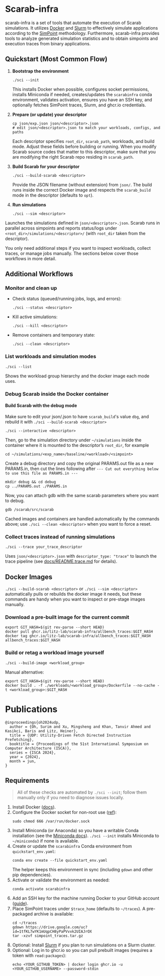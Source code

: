 # Scarab-infra

scarab-infra is a set of tools that automate the execution of Scarab simulations. It utilizes [Docker](https://www.docker.com/) and [Slurm](https://slurm.schedmd.com/documentation.html) to effectively simulate applications according to the [SimPoint](https://cseweb.ucsd.edu/~calder/simpoint/) methodology. Furthermore, scarab-infra provides tools to analyze generated simulation statistics and to obtain simpoints and execution traces from binary applications.

## Quickstart (Most Common Flow)

1. **Bootstrap the environment**
   ```
   ./sci --init
   ```
   This installs Docker when possible, configures socket permissions, installs Miniconda if needed, creates/updates the `scarabinfra` conda environment, validates activation, ensures you have an SSH key, and optionally fetches SimPoint traces, Slurm, and ghcr.io credentials.

2. **Prepare (or update) your descriptor**
   ```
   cp json/exp.json json/<descriptor>.json
   # edit json/<descriptor>.json to match your workloads, configs, and paths
   ```
   Each descriptor specifies `root_dir`, `scarab_path`, workloads, and build mode. Adjust these fields before building or running. When you modify Scarab source codes that matter to this descriptor, make sure that you are modifying the right Scarab repo residing in `scarab_path`.

3. **Build Scarab for your descriptor**
   ```
   ./sci --build-scarab <descriptor>
   ```
   Provide the JSON filename (without extension) from `json/`. The build runs inside the correct Docker image and respects the `scarab_build` mode in the descriptor (defaults to `opt`).

4. **Run simulations**
   ```
   ./sci --sim <descriptor>
   ```
Launches the simulations defined in `json/<descriptor>.json`. Scarab runs in parallel across simpoints and reports status/logs under `<root_dir>/simulations/<descriptor>/` (with `root_dir` taken from the descriptor).

You only need additional steps if you want to inspect workloads, collect traces, or manage jobs manually. The sections below cover those workflows in more detail.

## Additional Workflows

### Monitor and clean up
- Check status (queued/running jobs, logs, and errors):
  ```
  ./sci --status <descriptor>
  ```
- Kill active simulations:
  ```
  ./sci --kill <descriptor>
  ```
- Remove containers and temporary state:
  ```
  ./sci --clean <descriptor>
  ```

### List workloads and simulation modes
```
./sci --list
```
Shows the workload group hierarchy and the docker image each mode uses.

### Debug Scarab inside the Docker container

#### Build Scarab with the debug mode
Make sure to edit your json/<descriptor>.json to have `scarab_build`'s value `dbg`, and rebuild it with `./sci --build-scarab <descriptor>`

```
./sci --interactive <descriptor>
```

Then, go to the simulation directory under `~/simulations` inside the container where it is mounted to the descriptor’s `root_dir`, for example
```
cd ~/simulations/<exp_name>/baseline/<workload>/<simpoint>
```
Create a debug directory and copy the original PARAMS.out file as a new PARAMS.in, then cut the lines following after `--- Cut out everything below to use this file as PARAMS.in ---`
```
mkdir debug && cd debug
cp ../PARAMS.out ./PARAMS.in
```
Now, you can attach gdb with the same scarab parameters where you want to debug.
```
gdb /scarab/src/scarab
```

Cached images and containers are handled automatically by the commands above; use `./sci --clean <descriptor>` when you want to force a reset.

### Collect traces instead of running simulations
```
./sci --trace your_trace_descriptor
```
Uses `json/<descriptor>.json` with `descriptor_type: "trace"` to launch the trace pipeline (see [docs/README.trace.md](docs/README.trace.md) for details).

## Docker Images

`./sci --build-scarab <descriptor>` or `./sci --sim <descriptor>` automatically pulls or rebuilds the docker image it needs, but these commands are handy when you want to inspect or pre-stage images manually.

### Download a pre-built image for the current commit
```
export GIT_HASH=$(git rev-parse --short HEAD)
docker pull ghcr.io/litz-lab/scarab-infra/allbench_traces:$GIT_HASH
docker tag ghcr.io/litz-lab/scarab-infra/allbench_traces:$GIT_HASH allbench_traces:$GIT_HASH
```

### Build or retag a workload image yourself
```
./sci --build-image <workload_group>
```
Manual alternative:
```
export GIT_HASH=$(git rev-parse --short HEAD)
docker build . -f ./workloads/<workload_group>/Dockerfile --no-cache -t <workload_group>:$GIT_HASH
```

# Publications

```
@inproceedings{oh2024udp,
  author = {Oh, Surim and Xu, Mingsheng and Khan, Tanvir Ahmed and Kasikci, Baris and Litz, Heiner},
  title = {UDP: Utility-Driven Fetch Directed Instruction Prefetching},
  booktitle = {Proceedings of the 51st International Symposium on Computer Architecture (ISCA)},
  series = {ISCA 2024},
  year = {2024},
  month = jun,
}
```

## Requirements
> All of these checks are automated by `./sci --init`; follow them manually only if you need to diagnose issues locally.
1. Install Docker ([docs](https://docs.docker.com/engine/install/)).
2. Configure the Docker socket for non-root use ([ref](https://stackoverflow.com/questions/48957195/how-to-fix-docker-got-permission-denied-issue)):
   ```
   sudo chmod 666 /var/run/docker.sock
   ```
3. Install Miniconda (or Anaconda) so you have a writable Conda installation (see the [Miniconda docs](https://docs.conda.io/projects/miniconda/en/latest/)). `./sci --init` installs Miniconda to `~/miniconda3` if none is available.
4. Create or update the `scarabinfra` Conda environment from `quickstart_env.yaml`:
   ```
   conda env create --file quickstart_env.yaml
   ```
   The helper keeps this environment in sync (including `gdown` and other pip dependencies).
5. Activate or validate the environment as needed:
   ```
   conda activate scarabinfra
   ```
6. Add an SSH key for the machine running Docker to your GitHub account ([guide](https://docs.github.com/en/authentication/connecting-to-github-with-ssh/generating-a-new-ssh-key-and-adding-it-to-the-ssh-agent?platform=linux)).
7. Place SimPoint traces under `$trace_home` (defaults to `~/traces`). A pre-packaged archive is available:
   ```
   cd ~/traces
   gdown https://drive.google.com/uc?id=1tfKL7wYK1mUqpCH8yPaPVvxk2UIAJrOX
   tar -xzvf simpoint_traces.tar.gz
   ```
8. Optional: Install [Slurm](docs/slurm_install_guide.md) if you plan to run simulations on a Slurm cluster.
9. Optional: Log in to ghcr.io so you can pull prebuilt images (requires a token with `read:packages`):
   ```
   echo <YOUR_GITHUB_TOKEN> | docker login ghcr.io -u <YOUR_GITHUB_USERNAME> --password-stdin
   ```
